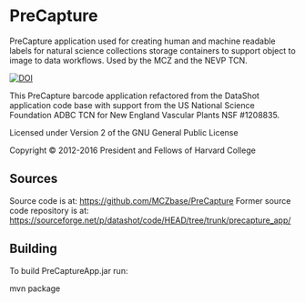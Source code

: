 # PreCapture
PreCapture application used for creating human and machine readable labels for natural science collections storage containers to support object to image to data workflows.  Used by the MCZ and the NEVP TCN.

[![DOI](https://zenodo.org/badge/68395772.svg)](https://zenodo.org/badge/latestdoi/68395772)

This PreCapture barcode application refactored from the DataShot application code base with support from the US National Science Foundation ADBC TCN for New England Vascular Plants NSF #1208835.

Licensed under Version 2 of the GNU General Public License

Copyright © 2012-2016 President and Fellows of Harvard College

## Sources

Source code is at: https://github.com/MCZbase/PreCapture
Former source code repository is at: https://sourceforge.net/p/datashot/code/HEAD/tree/trunk/precapture_app/ 

## Building

To build PreCaptureApp.jar run:

mvn package
